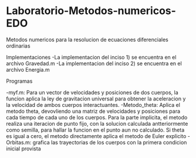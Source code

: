 # Laboratorio-Metodos-numericos-EDO
Metodos numericos para la resolucion de ecuaciones diferenciales ordinarias

Implementaciones
-La implementacion del inciso 1) se encuentra en el archivo Gravedad.m 
-La implementacion del inciso 2) se encuentra en el archivo Energia.m

Programas

-myf.m: Para un vector de velocidades y posiciones de dos cuerpos, la funcion aplica la ley de gravitacion universal para obtener la aceleracion y la velocidad de ambos cuerpos interactuantes.
-Metodo_theta: Aplica el metodo theta, devovliendo una matriz de velocidades y posiciones para cada tiempo de cada uno de los cuerpos. Para la parte implicita, el metodo realiza una iteracion de punto fijo, con la solucion calculada antteriormente como semilla, para hallar la funcion en el punto aun no calculado. Si theta es igual a cero, el metodo directamente aplica el metodo de Euler explicito
-Orbitas.m: grafica las trayectorias de los cuerpos con la primera condicion inicial provista
 
